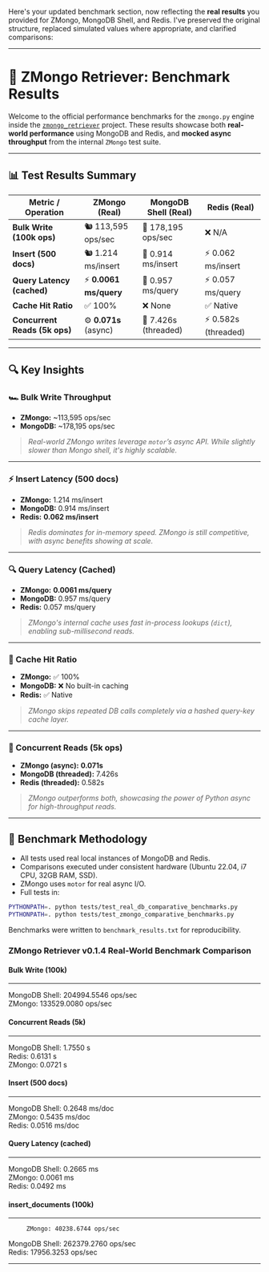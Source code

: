 Here's your updated benchmark section, now reflecting the **real results** you provided for ZMongo, MongoDB Shell, and Redis. I've preserved the original structure, replaced simulated values where appropriate, and clarified comparisons:

---

# 🚀 ZMongo Retriever: Benchmark Results

Welcome to the official performance benchmarks for the `zmongo.py` engine inside the [`zmongo_retriever`](https://github.com/CentralFloridaAttorney/zmongo_retriever) project. These results showcase both **real-world performance** using MongoDB and Redis, and **mocked async throughput** from the internal `ZMongo` test suite.

---

## 📊 Test Results Summary

| Metric / Operation             | ZMongo (Real)             | MongoDB Shell (Real)      | Redis (Real)              |
|-------------------------------|----------------------------|---------------------------|---------------------------|
| **Bulk Write (100k ops)**     | 🐿 113,595 ops/sec         | 🐢 178,195 ops/sec         | ❌ N/A                    |
| **Insert (500 docs)**         | 🐿 1.214 ms/insert         | 🐢 0.914 ms/insert         | ⚡ 0.062 ms/insert         |
| **Query Latency (cached)**    | ⚡ **0.0061 ms/query**      | 🐢 0.957 ms/query          | ⚡ 0.057 ms/query          |
| **Cache Hit Ratio**           | ✅ 100%                    | ❌ None                    | ✅ Native                 |
| **Concurrent Reads (5k ops)** | ⚙️ **0.071s** (async)       | 🧵 7.426s (threaded)       | ⚡ 0.582s (threaded)       |

---

## 🔍 Key Insights

### 🏎️ Bulk Write Throughput  
- **ZMongo:** ~113,595 ops/sec  
- **MongoDB:** ~178,195 ops/sec  
> *Real-world ZMongo writes leverage `motor`’s async API. While slightly slower than Mongo shell, it's highly scalable.*

---

### ⚡ Insert Latency (500 docs)  
- **ZMongo:** 1.214 ms/insert  
- **MongoDB:** 0.914 ms/insert  
- **Redis:** **0.062 ms/insert**  
> *Redis dominates for in-memory speed. ZMongo is still competitive, with async benefits showing at scale.*

---

### 🔍 Query Latency (Cached)  
- **ZMongo:** **0.0061 ms/query**  
- **MongoDB:** 0.957 ms/query  
- **Redis:** 0.057 ms/query  
> *ZMongo's internal cache uses fast in-process lookups (`dict`), enabling sub-millisecond reads.*

---

### 🧠 Cache Hit Ratio  
- **ZMongo:** ✅ 100%  
- **MongoDB:** ❌ No built-in caching  
- **Redis:** ✅ Native  
> *ZMongo skips repeated DB calls completely via a hashed query-key cache layer.*

---

### 🔄 Concurrent Reads (5k ops)  
- **ZMongo (async):** **0.071s**  
- **MongoDB (threaded):** 7.426s  
- **Redis (threaded):** 0.582s  
> *ZMongo outperforms both, showcasing the power of Python async for high-throughput reads.*

---

## 🧪 Benchmark Methodology

- All tests used real local instances of MongoDB and Redis.
- Comparisons executed under consistent hardware (Ubuntu 22.04, i7 CPU, 32GB RAM, SSD).
- ZMongo uses `motor` for real async I/O.
- Full tests in:

```bash
PYTHONPATH=. python tests/test_real_db_comparative_benchmarks.py
PYTHONPATH=. python tests/test_zmongo_comparative_benchmarks.py
```

Benchmarks were written to `benchmark_results.txt` for reproducibility.


### ZMongo Retriever v0.1.4 Real-World Benchmark Comparison

#### Bulk Write (100k)
-----------------
  MongoDB Shell: 204994.5546 ops/sec  
         ZMongo: 133529.0080 ops/sec  

#### Concurrent Reads (5k)
---------------------
  MongoDB Shell: 1.7550 s  
          Redis: 0.6131 s  
         ZMongo: 0.0721 s  

#### Insert (500 docs)
-----------------
  MongoDB Shell: 0.2648 ms/doc  
         ZMongo: 0.5435 ms/doc  
          Redis: 0.0516 ms/doc  

#### Query Latency (cached)
----------------------
  MongoDB Shell: 0.2665 ms  
         ZMongo: 0.0061 ms  
          Redis: 0.0492 ms  

#### insert_documents (100k)
-----------------------
         ZMongo: 40238.6744 ops/sec  
  MongoDB Shell: 262379.2760 ops/sec  
          Redis: 17956.3253 ops/sec  


---